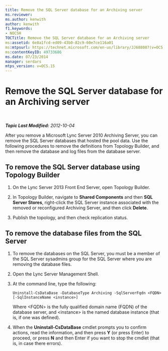 ```yaml
---
title: Remove the SQL Server database for an Archiving server
ms.reviewer: 
ms.author: kenwith
author: kenwith
f1.keywords:
- NOCSH
TOCTitle: Remove the SQL Server database for an Archiving server
ms:assetid: 6e8a1fcd-ed09-43b0-82c9-60e7ce116a01
ms:mtpsurl: https://technet.microsoft.com/en-us/library/JJ688087(v=OCS.15)
ms:contentKeyID: 49733686
ms.date: 07/23/2014
manager: serdars
mtps_version: v=OCS.15
---
```


<div data-xmlns="http://www.w3.org/1999/xhtml">

<div class="topic" data-xmlns="http://www.w3.org/1999/xhtml" data-msxsl="urn:schemas-microsoft-com:xslt" data-cs="https://msdn.microsoft.com/">

<div data-asp="https://msdn2.microsoft.com/asp">

# Remove the SQL Server database for an Archiving server

</div>

<div id="mainSection">

<div id="mainBody">

<span> </span>

_**Topic Last Modified:** 2012-10-04_

After you remove a Microsoft Lync Server 2010 Archiving Server, you can remove the SQL Server databases that hosted the pool data. Use the following procedures to remove the definitions from Topology Builder, and then remove the database and log files from the database server.

<div>

## To remove the SQL Server database using Topology Builder

1.  On the Lync Server 2013 Front End Server, open Topology Builder.

2.  In Topology Builder, navigate to **Shared Components** and then **SQL Server Stores**, right-click the SQL Server instance associated with the removed or reconfigured Archiving Server, and then click **Delete**.

3.  Publish the topology, and then check replication status.

</div>

<div>

## To remove the database files from the SQL Server

1.  To remove the databases on the SQL Server, you must be a member of the SQL Server sysadmins group for the SQL Server where you are removing the database files.

2.  Open the Lync Server Management Shell.

3.  At the command line, type the following:
    
        Uninstall-CsDataBase -DatabaseType Archiving -SqlServerFqdn <FQDN> [-SqlInstanceName <instance>]
    
    Where \<FQDN\> is the fully qualified domain name (FQDN) of the database server, and \<instance\> is the named database instance (that is, if one was defined).

4.  When the **Uninstall-CsDataBase** cmdlet prompts you to confirm actions, read the information, and then press **Y** (or press Enter) to proceed, or press **N** and then Enter if you want to stop the cmdlet (that is, in case there errors).

</div>

</div>

<span> </span>

</div>

</div>

</div>

